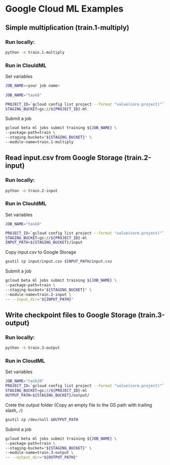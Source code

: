 # Google Cloud ML Examples

## Simple multiplication (train.1-multiply)

### Run locally:
```bash
python -m train.1-multiply
```

### Run in ClouldML
Set variables

```bash
JOB_NAME=<your job name>
  
JOB_NAME="task8"

PROJECT_ID=`gcloud config list project --format "value(core.project)"`
STAGING_BUCKET=gs://${PROJECT_ID}-ml
```
  
Submit a job

```bash
gcloud beta ml jobs submit training ${JOB_NAME} \
--package-path=train \
--staging-bucket="${STAGING_BUCKET}" \
--module-name=train.1-multiply
```

## Read input.csv from Google Storage (train.2-input)

### Run locally:
```bash
python -m train.2-input
```

### Run in ClouldML
Set variables

```bash
JOB_NAME="task8"

PROJECT_ID=`gcloud config list project --format "value(core.project)"`
STAGING_BUCKET=gs://${PROJECT_ID}-ml
INPUT_PATH=${STAGING_BUCKET}/input
```

Copy input.csv to Google Storage
```bash
gsutil cp input/input.csv $INPUT_PATH/input.csv
```
 
Submit a job

```bash
gcloud beta ml jobs submit training ${JOB_NAME} \
--package-path=train \
--staging-bucket="${STAGING_BUCKET}" \
--module-name=train.2-input \
-- --input_dir="${INPUT_PATH}"
```


## Write checkpoint files to Google Storage (train.3-output)

### Run locally:
```bash
python -m train.3-output
```

### Run in CloudML
Set variables
```bash
JOB_NAME="task20"
PROJECT_ID=`gcloud config list project --format "value(core.project)"`
STAGING_BUCKET=gs://${PROJECT_ID}-ml
OUTPUT_PATH=${STAGING_BUCKET}/output/
```
 
Crete the output folder 
(Copy an empty file to the GS path with trailing slash, `/`)
```bash
gsutil cp /dev/null $OUTPUT_PATH
```

Submit a job

```bash
gcloud beta ml jobs submit training ${JOB_NAME} \
--package-path=train \
--staging-bucket="${STAGING_BUCKET}" \
--module-name=train.3-output \
-- --output_dir="${OUTPUT_PATH}"
```